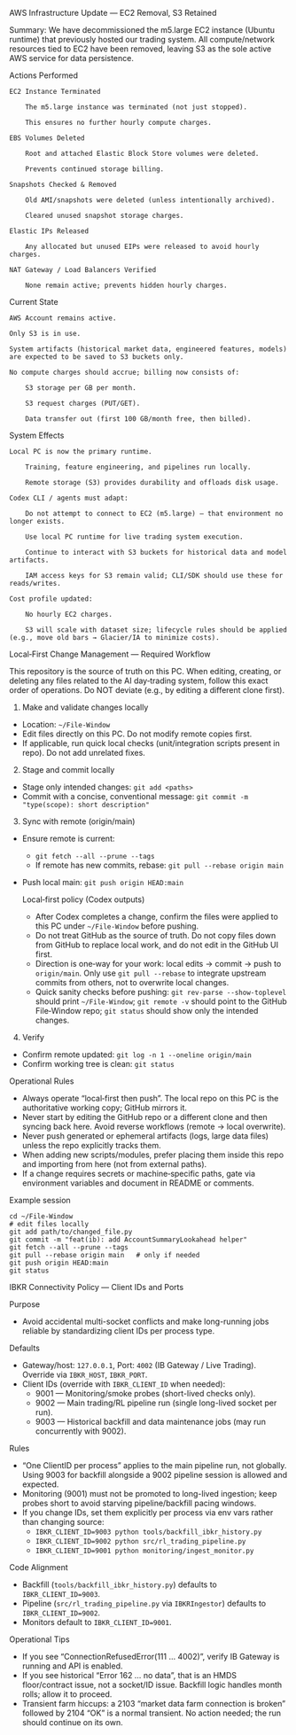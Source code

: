 AWS Infrastructure Update — EC2 Removal, S3 Retained

Summary:
We have decommissioned the m5.large EC2 instance (Ubuntu runtime) that previously hosted our trading system. All compute/network resources tied to EC2 have been removed, leaving S3 as the sole active AWS service for data persistence.

Actions Performed

    EC2 Instance Terminated

        The m5.large instance was terminated (not just stopped).

        This ensures no further hourly compute charges.

    EBS Volumes Deleted

        Root and attached Elastic Block Store volumes were deleted.

        Prevents continued storage billing.

    Snapshots Checked & Removed

        Old AMI/snapshots were deleted (unless intentionally archived).

        Cleared unused snapshot storage charges.

    Elastic IPs Released

        Any allocated but unused EIPs were released to avoid hourly charges.

    NAT Gateway / Load Balancers Verified

        None remain active; prevents hidden hourly charges.

Current State

    AWS Account remains active.

    Only S3 is in use.

    System artifacts (historical market data, engineered features, models) are expected to be saved to S3 buckets only.

    No compute charges should accrue; billing now consists of:

        S3 storage per GB per month.

        S3 request charges (PUT/GET).

        Data transfer out (first 100 GB/month free, then billed).

System Effects

    Local PC is now the primary runtime.

        Training, feature engineering, and pipelines run locally.

        Remote storage (S3) provides durability and offloads disk usage.

    Codex CLI / agents must adapt:

        Do not attempt to connect to EC2 (m5.large) — that environment no longer exists.

        Use local PC runtime for live trading system execution.

        Continue to interact with S3 buckets for historical data and model artifacts.

        IAM access keys for S3 remain valid; CLI/SDK should use these for reads/writes.

    Cost profile updated:

        No hourly EC2 charges.

        S3 will scale with dataset size; lifecycle rules should be applied (e.g., move old bars → Glacier/IA to minimize costs).


Local‑First Change Management — Required Workflow

This repository is the source of truth on this PC. When editing, creating, or deleting any files related to the AI day‑trading system, follow this exact order of operations. Do NOT deviate (e.g., by editing a different clone first).

1) Make and validate changes locally
- Location: `~/File-Window`
- Edit files directly on this PC. Do not modify remote copies first.
- If applicable, run quick local checks (unit/integration scripts present in repo). Do not add unrelated fixes.

2) Stage and commit locally
- Stage only intended changes: `git add <paths>`
- Commit with a concise, conventional message: `git commit -m "type(scope): short description"`

3) Sync with remote (origin/main)
- Ensure remote is current:
  - `git fetch --all --prune --tags`
  - If remote has new commits, rebase: `git pull --rebase origin main`
- Push local main: `git push origin HEAD:main`

  Local‑first policy (Codex outputs)
  - After Codex completes a change, confirm the files were applied to this PC under `~/File-Window` before pushing.
  - Do not treat GitHub as the source of truth. Do not copy files down from GitHub to replace local work, and do not edit in the GitHub UI first.
  - Direction is one‑way for your work: local edits → commit → push to `origin/main`. Only use `git pull --rebase` to integrate upstream commits from others, not to overwrite local changes.
  - Quick sanity checks before pushing: `git rev-parse --show-toplevel` should print `~/File-Window`; `git remote -v` should point to the GitHub File‑Window repo; `git status` should show only the intended changes.

4) Verify
- Confirm remote updated: `git log -n 1 --oneline origin/main`
- Confirm working tree is clean: `git status`

Operational Rules
- Always operate “local‑first then push”. The local repo on this PC is the authoritative working copy; GitHub mirrors it.
- Never start by editing the GitHub repo or a different clone and then syncing back here. Avoid reverse workflows (remote → local overwrite).
- Never push generated or ephemeral artifacts (logs, large data files) unless the repo explicitly tracks them.
- When adding new scripts/modules, prefer placing them inside this repo and importing from here (not from external paths).
- If a change requires secrets or machine‑specific paths, gate via environment variables and document in README or comments.

Example session

```
cd ~/File-Window
# edit files locally
git add path/to/changed_file.py
git commit -m "feat(ib): add AccountSummaryLookahead helper"
git fetch --all --prune --tags
git pull --rebase origin main   # only if needed
git push origin HEAD:main
git status
```

IBKR Connectivity Policy — Client IDs and Ports

Purpose
- Avoid accidental multi-socket conflicts and make long-running jobs reliable by standardizing client IDs per process type.

Defaults
- Gateway/host: `127.0.0.1`, Port: `4002` (IB Gateway / Live Trading). Override via `IBKR_HOST`, `IBKR_PORT`.
- Client IDs (override with `IBKR_CLIENT_ID` when needed):
  - 9001 — Monitoring/smoke probes (short-lived checks only).
  - 9002 — Main trading/RL pipeline run (single long-lived socket per run).
  - 9003 — Historical backfill and data maintenance jobs (may run concurrently with 9002).

Rules
- “One ClientID per process” applies to the main pipeline run, not globally. Using 9003 for backfill alongside a 9002 pipeline session is allowed and expected.
- Monitoring (9001) must not be promoted to long-lived ingestion; keep probes short to avoid starving pipeline/backfill pacing windows.
- If you change IDs, set them explicitly per process via env vars rather than changing source:
  - `IBKR_CLIENT_ID=9003 python tools/backfill_ibkr_history.py`
  - `IBKR_CLIENT_ID=9002 python src/rl_trading_pipeline.py`
  - `IBKR_CLIENT_ID=9001 python monitoring/ingest_monitor.py`

Code Alignment
- Backfill (`tools/backfill_ibkr_history.py`) defaults to `IBKR_CLIENT_ID=9003`.
- Pipeline (`src/rl_trading_pipeline.py` via `IBKRIngestor`) defaults to `IBKR_CLIENT_ID=9002`.
- Monitors default to `IBKR_CLIENT_ID=9001`.

Operational Tips
- If you see “ConnectionRefusedError(111 … 4002)”, verify IB Gateway is running and API is enabled.
- If you see historical “Error 162 … no data”, that is an HMDS floor/contract issue, not a socket/ID issue. Backfill logic handles month rolls; allow it to proceed.
- Transient farm hiccups: a 2103 “market data farm connection is broken” followed by 2104 “OK” is a normal transient. No action needed; the run should continue on its own.
